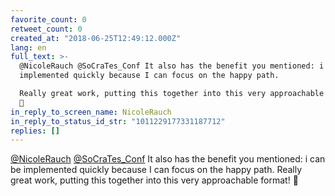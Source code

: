 ```yaml
---
favorite_count: 0
retweet_count: 0
created_at: "2018-06-25T12:49:12.000Z"
lang: en
full_text: >-
  @NicoleRauch @SoCraTes_Conf It also has the benefit you mentioned: i can be
  implemented quickly because I can focus on the happy path. 

  Really great work, putting this together into this very approachable format!
  👏
in_reply_to_screen_name: NicoleRauch
in_reply_to_status_id_str: "1011229177331187712"
replies: []
---
```


[@NicoleRauch](https://twitter.com/NicoleRauch)
[@SoCraTes_Conf](https://twitter.com/SoCraTes_Conf) It also has the benefit you
mentioned: i can be implemented quickly because I can focus on the happy path.
Really great work, putting this together into this very approachable format! 👏
